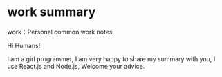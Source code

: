 # work summary

work：Personal common work notes.

Hi Humans!

I am a girl programmer, I am very happy to share my summary with you, I use React.js and Node.js, Welcome your advice.

